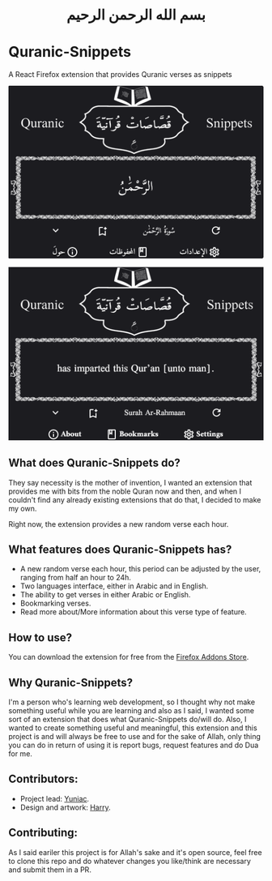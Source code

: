 <div id="basmallah" align="center"><h1>بسم الله الرحمن الرحيم</h1></div>

# Quranic-Snippets

A React Firefox extension that provides Quranic verses as snippets

<div align="center">

![demo img](./src/img/demo/demo_arabic.jpg)

![demo img](./src/img/demo/demo_english.jpg)

</div>

## What does Quranic-Snippets do?

They say necessity is the mother of invention, I wanted an extension that provides me with bits from the noble Quran now and then, and when I couldn't find any already existing extensions that do that, I decided to make my own.

Right now, the extension provides a new random verse each hour.

## What features does Quranic-Snippets has?

-   A new random verse each hour, this period can be adjusted by the user, ranging from half an hour to 24h.
-   Two languages interface, either in Arabic and in English.
-   The ability to get verses in either Arabic or English.
-   Bookmarking verses.
-   Read more about/More information about this verse type of feature.

## How to use?

You can download the extension for free from the [Firefox Addons Store](https://addons.mozilla.org/en-US/firefox/addon/quranic-snippets/).

## Why Quranic-Snippets?

I'm a person who's learning web development, so I thought why not make something useful while you are learning and also as I said, I wanted some sort of an extension that does what Quranic-Snippets do/will do. Also, I wanted to create something useful and meaningful, this extension and this project is and will always be free to use and for the sake of Allah, only thing you can do in return of using it is report bugs, request features and do Dua for me.

## Contributors: 
- Project lead: [Yuniac](https://github.com/Yuniac).
- Design and artwork: [Harry](https://github.com/Haariz).

## Contributing:

As I said eariler this project is for Allah's sake and it's open source, feel free to clone this repo and do whatever changes you like/think are necessary and submit them in a PR.
